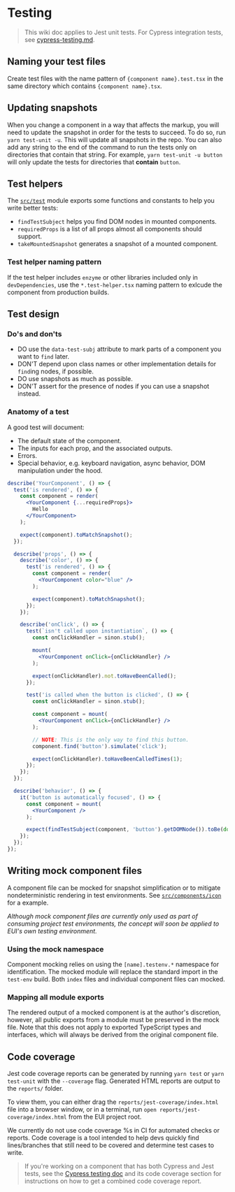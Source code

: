 # Testing

> This wiki doc applies to Jest unit tests. For Cypress integration tests, see [cypress-testing.md](cypress-testing.md).

## Naming your test files

Create test files with the name pattern of `{component name}.test.tsx` in the same directory which
contains `{component name}.tsx`.

## Updating snapshots

When you change a component in a way that affects the markup, you will need to update the snapshot in order for the tests to succeed. To do so, run `yarn test-unit -u`. This will update all snapshots in the repo. You can also add any string to the end of the command to run the tests only on directories that contain that string. For example, `yarn test-unit -u button` will only update the tests for directories that **contain** `button`.

## Test helpers

The [`src/test`](../src/test) module exports some functions and constants to help you write better tests:

* `findTestSubject` helps you find DOM nodes in mounted components.
* `requiredProps` is a list of all props almost all components should support.
* `takeMountedSnapshot` generates a snapshot of a mounted component.

### Test helper naming pattern

If the test helper includes `enzyme` or other libraries included only in `devDependencies`, use the `*.test-helper.tsx` naming pattern to exlcude the component from production builds.

## Test design

### Do's and don'ts

* DO use the `data-test-subj` attribute to mark parts of a component you want to `find` later.
* DON'T depend upon class names or other implementation details for `find`ing nodes, if possible.
* DO use snapshots as much as possible.
* DON'T assert for the presence of nodes if you can use a snapshot instead.

### Anatomy of a test

A good test will document:

* The default state of the component.
* The inputs for each prop, and the associated outputs.
* Errors.
* Special behavior, e.g. keyboard navigation, async behavior, DOM manipulation under the hood.

```jsx
describe('YourComponent', () => {
  test('is rendered', () => {
    const component = render(
      <YourComponent {...requiredProps}>
        Hello
      </YourComponent>
    );

    expect(component).toMatchSnapshot();
  });

  describe('props', () => {
    describe('color', () => {
      test('is rendered', () => {
        const component = render(
          <YourComponent color="blue" />
        );

        expect(component).toMatchSnapshot();
      });
    });

    describe('onClick', () => {
      test(`isn't called upon instantiation`, () => {
        const onClickHandler = sinon.stub();

        mount(
          <YourComponent onClick={onClickHandler} />
        );

        expect(onClickHandler).not.toHaveBeenCalled();
      });

      test('is called when the button is clicked', () => {
        const onClickHandler = sinon.stub();

        const component = mount(
          <YourComponent onClick={onClickHandler} />
        );

        // NOTE: This is the only way to find this button.
        component.find('button').simulate('click');

        expect(onClickHandler).toHaveBeenCalledTimes(1);
      });
    });
  });

  describe('behavior', () => {
    it('button is automatically focused', () => {
      const component = mount(
        <YourComponent />
      );

      expect(findTestSubject(component, 'button').getDOMNode()).toBe(document.activeElement);
    });
  });
});

```

## Writing mock component files

A component file can be mocked for snapshot simplification or to mitigate nondeterministic rendering in test environments. See [`src/components/icon`](../src/components/icon) for a example.

_Although mock component files are currently only used as part of consuming project test environments, the concept will soon be applied to EUI's own testing environment._

### Using the mock namespace

Component mocking relies on using the `[name].testenv.*` namespace for identification. The mocked module will replace the standard import in the `test-env` build. Both `index` files and individual component files can mocked.

### Mapping all module exports

The rendered output of a mocked component is at the author's discretion, however, all public exports from a module must be preserved in the mock file. Note that this does not apply to exported TypeScript types and interfaces, which will always be derived from the original component file.

## Code coverage

Jest code coverage reports can be generated by running `yarn test` or `yarn test-unit` with the `--coverage` flag. Generated HTML reports are output to the `reports/` folder.

To view them, you can either drag the `reports/jest-coverage/index.html` file into a browser window, or in a terminal, run `open reports/jest-coverage/index.html` from the EUI project root.

We currently do not use code coverage %s in CI for automated checks or reports. Code coverage is a tool intended to help devs quickly find lines/branches that still need to be covered and determine test cases to write.

> If you're working on a component that has both Cypress and Jest tests, see the [Cypress testing doc](cypress-testing.md#code-coverage) and its code coverage section for instructions on how to get a combined code coverage report.

